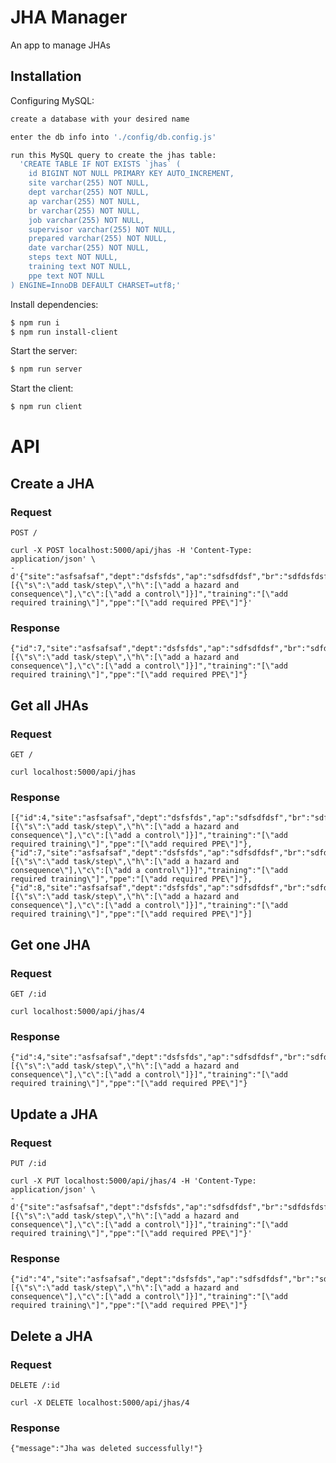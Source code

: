 # JHA Manager

An app to manage JHAs

## Installation

Configuring MySQL:

```bash
create a database with your desired name
```
```bash
enter the db info into './config/db.config.js'
```
```bash
run this MySQL query to create the jhas table: 
  'CREATE TABLE IF NOT EXISTS `jhas` (
    id BIGINT NOT NULL PRIMARY KEY AUTO_INCREMENT,
    site varchar(255) NOT NULL,
    dept varchar(255) NOT NULL,
    ap varchar(255) NOT NULL,
    br varchar(255) NOT NULL,
    job varchar(255) NOT NULL,
    supervisor varchar(255) NOT NULL,
    prepared varchar(255) NOT NULL,
    date varchar(255) NOT NULL,
    steps text NOT NULL,
    training text NOT NULL,
    ppe text NOT NULL
) ENGINE=InnoDB DEFAULT CHARSET=utf8;'
```

Install dependencies:

```bash
$ npm run i
$ npm run install-client
```

Start the server:

```bash
$ npm run server
```

Start the client:

```bash
$ npm run client
```

# API

## Create a JHA

### Request

`POST /`

    curl -X POST localhost:5000/api/jhas -H 'Content-Type: application/json' \
    -d'{"site":"asfsafsaf","dept":"dsfsfds","ap":"sdfsdfdsf","br":"sdfdsfdsf","job":"sdfdsfdsf","supervisor":"sdfsfdghdghg","prepared":"dfgfdgfdgfd","date":"fdhgdfgdfgfdg","steps":"[{\"s\":\"add task/step\",\"h\":[\"add a hazard and consequence\"],\"c\":[\"add a control\"]}]","training":"[\"add required training\"]","ppe":"[\"add required PPE\"]"}'

### Response

    {"id":7,"site":"asfsafsaf","dept":"dsfsfds","ap":"sdfsdfdsf","br":"sdfdsfdsf","job":"sdfdsfdsf","supervisor":"sdfsfdghdghg","prepared":"dfgfdgfdgfd","date":"fdhgdfgdfgfdg","steps":"[{\"s\":\"add task/step\",\"h\":[\"add a hazard and consequence\"],\"c\":[\"add a control\"]}]","training":"[\"add required training\"]","ppe":"[\"add required PPE\"]"}

## Get all JHAs

### Request

`GET /`

    curl localhost:5000/api/jhas

### Response

    [{"id":4,"site":"asfsafsaf","dept":"dsfsfds","ap":"sdfsdfdsf","br":"sdfdsfdsf","job":"sdfdsfdsf","supervisor":"sdfsfdghdghg","prepared":"dfgfdgfdgfd","date":"fdhgdfgdfgfdg","steps":"[{\"s\":\"add task/step\",\"h\":[\"add a hazard and consequence\"],\"c\":[\"add a control\"]}]","training":"[\"add required training\"]","ppe":"[\"add required PPE\"]"},{"id":7,"site":"asfsafsaf","dept":"dsfsfds","ap":"sdfsdfdsf","br":"sdfdsfdsf","job":"sdfdsfdsf","supervisor":"sdfsfdghdghg","prepared":"dfgfdgfdgfd","date":"fdhgdfgdfgfdg","steps":"[{\"s\":\"add task/step\",\"h\":[\"add a hazard and consequence\"],\"c\":[\"add a control\"]}]","training":"[\"add required training\"]","ppe":"[\"add required PPE\"]"},{"id":8,"site":"asfsafsaf","dept":"dsfsfds","ap":"sdfsdfdsf","br":"sdfdsfdsf","job":"sdfdsfdsf","supervisor":"sdfsfdghdghg","prepared":"dfgfdgfdgfd","date":"fdhgdfgdfgfdg","steps":"[{\"s\":\"add task/step\",\"h\":[\"add a hazard and consequence\"],\"c\":[\"add a control\"]}]","training":"[\"add required training\"]","ppe":"[\"add required PPE\"]"}]

## Get one JHA

### Request

`GET /:id`

    curl localhost:5000/api/jhas/4

### Response

    {"id":4,"site":"asfsafsaf","dept":"dsfsfds","ap":"sdfsdfdsf","br":"sdfdsfdsf","job":"sdfdsfdsf","supervisor":"sdfsfdghdghg","prepared":"dfgfdgfdgfd","date":"fdhgdfgdfgfdg","steps":"[{\"s\":\"add task/step\",\"h\":[\"add a hazard and consequence\"],\"c\":[\"add a control\"]}]","training":"[\"add required training\"]","ppe":"[\"add required PPE\"]"}

## Update a JHA

### Request

`PUT /:id`

    curl -X PUT localhost:5000/api/jhas/4 -H 'Content-Type: application/json' \
    -d'{"site":"asfsafsaf","dept":"dsfsfds","ap":"sdfsdfdsf","br":"sdfdsfdsf","job":"sdfdsfdsf","supervisor":"sdfsfdghdghg","prepared":"dfgfdgfdgfd","date":"fdhgdfgdfgfdg","steps":"[{\"s\":\"add task/step\",\"h\":[\"add a hazard and consequence\"],\"c\":[\"add a control\"]}]","training":"[\"add required training\"]","ppe":"[\"add required PPE\"]"}'

### Response

    {"id":"4","site":"asfsafsaf","dept":"dsfsfds","ap":"sdfsdfdsf","br":"sdfdsfdsf","job":"sdfdsfdsf","supervisor":"sdfsfdghdghg","prepared":"dfgfdgfdgfd","date":"fdhgdfgdfgfdg","steps":"[{\"s\":\"add task/step\",\"h\":[\"add a hazard and consequence\"],\"c\":[\"add a control\"]}]","training":"[\"add required training\"]","ppe":"[\"add required PPE\"]"}

## Delete a JHA

### Request

`DELETE /:id`

    curl -X DELETE localhost:5000/api/jhas/4

### Response

    {"message":"Jha was deleted successfully!"}

    
